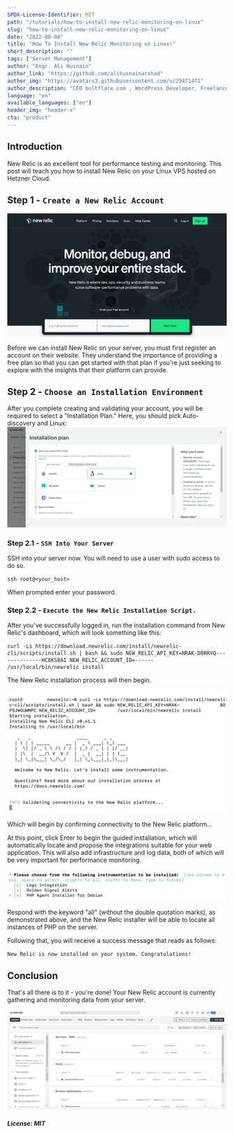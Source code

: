 ```yaml
---
SPDX-License-Identifier: MIT
path: "/tutorials/how-to-install-new-relic-monitoring-on-linux"
slug: "how-to-install-new-relic-monitoring-on-linux"
date: "2022-08-08"
title: "How To Install New Relic Monitoring on Linux!"
short_description: ""
tags: ["Server Management"]
author: "Engr. Ali Husnain"
author_link: "https://github.com/alihusnainarshad"
author_img: "https://avatars3.githubusercontent.com/u/29471471"
author_description: "CEO boltflare.com , WordPress Developer, Freelancer & less Conversationalist"
language: "en"
available_languages: ["en"]
header_img: "header-x"
cta: "product"
---
```


## Introduction

New Relic is an excellent tool for performance testing and monitoring. This post will teach you how to install New Relic on your Linux VPS hosted on Hetzner Cloud.


## Step 1 - `Create a New Relic Account`

![new relic homepage](images/new-relic-homepage.png)

Before we can install New Relic on your server, you must first register an account on their website. They understand the importance of providing a free plan so that you can get started with that plan if you're just seeking to explore with the insights that their platform can provide. 


## Step 2 - `Choose an Installation Environment`

After you complete creating and validating your account, you will be required to select a "Installation Plan." Here, you should pick Auto-discovery and Linux:
![choose installation environment](images/choose-installation.png)


### Step 2.1 - `SSH Into Your Server`

SSH into your server now. You will need to use a user with sudo access to do so.

```shell
ssh root@<your_host>
```

When prompted enter your password. 

### Step 2.2 - `Execute the New Relic Installation Script.`

After you've successfully logged in, run the installation command from New Relic's dashboard, which will look something like this:

```shell
curl -Ls https://download.newrelic.com/install/newrelic-cli/scripts/install.sh | bash && sudo NEW_RELIC_API_KEY=NRAK-D8RRVQ--------------HC8KS8AI NEW_RELIC_ACCOUNT_ID=------ /usr/local/bin/newrelic install
```
The New Relic installation process will then begin.

![installation process started](images/new-relic-installation-process-started.png)

Which will begin by confirming connectivity to the New Relic platform...

At this point, click Enter to begin the guided installation, which will automatically locate and propose the integrations suitable for your web application. This will also add infrastructure and log data, both of which will be very important for performance monitoring.


![installation integration options](images/new-relic-installation-integration-options.png)


Respond with the keyword "all" (without the double quotation marks), as demonstrated above, and the New Relic installer will be able to locate all instances of PHP on the server.

Following that, you will receive a success message that reads as follows:

```shell
New Relic is now installed on your system. Congratulations!
```

## Conclusion

That's all there is to it - you're done! Your New Relic account is currently gathering and monitoring data from your server.

![new-relic dashboard](images/new-relic-dashboard.png)

##### License: MIT

<!--

Contributor's Certificate of Origin

By making a contribution to this project, I certify that:

(a) The contribution was created in whole or in part by me and I have
    the right to submit it under the license indicated in the file; or

(b) The contribution is based upon previous work that, to the best of my
    knowledge, is covered under an appropriate license and I have the
    right under that license to submit that work with modifications,
    whether created in whole or in part by me, under the same license
    (unless I am permitted to submit under a different license), as
    indicated in the file; or

(c) The contribution was provided directly to me by some other person
    who certified (a), (b) or (c) and I have not modified it.

(d) I understand and agree that this project and the contribution are
    public and that a record of the contribution (including all personal
    information I submit with it, including my sign-off) is maintained
    indefinitely and may be redistributed consistent with this project
    or the license(s) involved.

Signed-off-by: Ali Husnain - banti6350@gmail.com

-->
